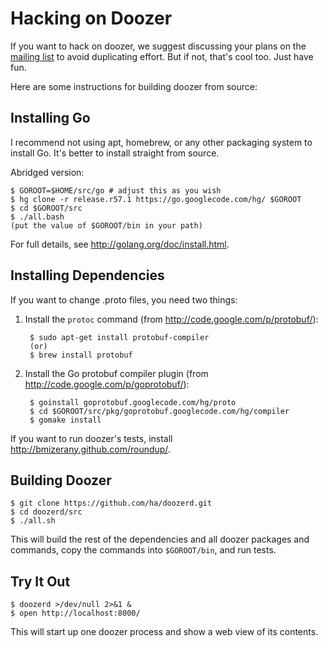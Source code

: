 # Hacking on Doozer

If you want to hack on doozer, we suggest discussing your plans on the
[mailing list][mail] to avoid duplicating effort.
But if not, that's cool too.  Just have fun.

Here are some instructions for building doozer from source:

## Installing Go

I recommend not using apt, homebrew, or any other packaging system to install
Go. It's better to install straight from source.

Abridged version:

    $ GOROOT=$HOME/src/go # adjust this as you wish
    $ hg clone -r release.r57.1 https://go.googlecode.com/hg/ $GOROOT
    $ cd $GOROOT/src
    $ ./all.bash
    (put the value of $GOROOT/bin in your path)

For full details, see <http://golang.org/doc/install.html>.

## Installing Dependencies

If you want to change .proto files, you need two things:

1. Install the `protoc` command (from <http://code.google.com/p/protobuf/>):

        $ sudo apt-get install protobuf-compiler
        (or)
        $ brew install protobuf

2. Install the Go protobuf compiler plugin (from <http://code.google.com/p/goprotobuf/>):

        $ goinstall goprotobuf.googlecode.com/hg/proto
        $ cd $GOROOT/src/pkg/goprotobuf.googlecode.com/hg/compiler
        $ gomake install

If you want to run doozer's tests, install
<http://bmizerany.github.com/roundup/>.

## Building Doozer

    $ git clone https://github.com/ha/doozerd.git
    $ cd doozerd/src
    $ ./all.sh

This will build the rest of the dependencies and
all doozer packages and commands,
copy the commands into `$GOROOT/bin`,
and run tests.

## Try It Out

    $ doozerd >/dev/null 2>&1 &
    $ open http://localhost:8000/

This will start up one doozer process and show a web view of its contents.

[mail]: https://groups.google.com/group/doozer
